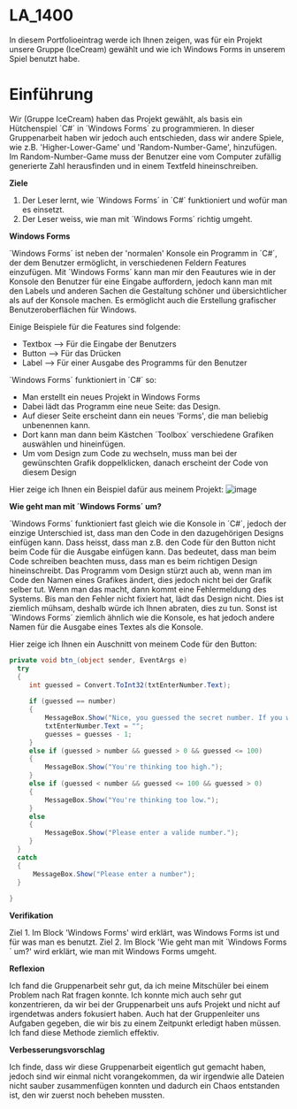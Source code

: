 # LA_1400

In diesem Portfolioeintrag werde ich Ihnen zeigen, was für ein Projekt unsere Gruppe (IceCream) gewählt und wie ich Windows Forms in unserem Spiel benutzt habe.

# Einführung

Wir (Gruppe IceCream) haben das Projekt gewählt, als basis ein Hütchenspiel ´C#´ in ´Windows Forms´ zu programmieren. In dieser Gruppenarbeit haben wir jedoch auch entschieden, dass wir andere Spiele, wie z.B. 'Higher-Lower-Game' und 'Random-Number-Game', hinzufügen. Im Random-Number-Game muss der Benutzer eine vom Computer zufällig generierte Zahl herausfinden und in einem Textfeld hineinschreiben. 


**Ziele**
1. Der Leser lernt, wie ´Windows Forms´ in ´C#´ funktioniert und wofür man es einsetzt.
2. Der Leser weiss, wie man mit ´Windows Forms´ richtig umgeht.

**Windows Forms**

´Windows Forms´ ist neben der 'normalen' Konsole ein Programm in ´C#´, der dem Benutzer ermöglicht, in verschiedenen Feldern Features einzufügen. Mit ´Windows Forms´ kann man mir den Feautures wie in der Konsole den Benutzer für eine Eingabe auffordern, jedoch kann man mit den Labels und anderen Sachen die Gestaltung schöner und übersichtlicher als auf der Konsole machen. Es ermöglicht auch die Erstellung grafischer Benutzeroberflächen für Windows.

Einige Beispiele für die Features sind folgende:
- Textbox --> Für die Eingabe der Benutzers
- Button --> Für das Drücken 
- Label --> Für einer Ausgabe des Programms für den Benutzer

´Windows Forms´ funktioniert in ´C#´ so:
- Man erstellt ein neues Projekt in Windows Forms
- Dabei lädt das Programm eine neue Seite: das Design.
- Auf dieser Seite erscheint dann ein neues 'Forms', die man beliebig unbenennen kann. 
- Dort kann man dann beim Kästchen ´Toolbox´ verschiedene Grafiken auswählen und hineinfügen.
- Um vom Design zum Code zu wechseln, muss man bei der gewünschten Grafik doppelklicken, danach erscheint der Code von diesem Design

Hier zeige ich Ihnen ein Beispiel dafür aus meinem Projekt:
![image](https://user-images.githubusercontent.com/89132005/147062604-9253b850-4f9f-427a-8723-7aab2185a85a.png)

**Wie geht man mit ´Windows Forms´ um?**

´Windows Forms´ funktioniert fast gleich wie die Konsole in ´C#´, jedoch der einzige Unterschied ist, dass man den Code in den dazugehörigen Designs einfügen kann. Dass heisst, dass man z.B. den Code für den Button nicht beim Code für die Ausgabe einfügen kann.
Das bedeutet, dass man beim Code schreiben beachten muss, dass man es beim richtigen Design hineinschreibt. 
Das Programm vom Design stürzt auch ab, wenn man im Code den Namen eines Grafikes ändert, dies jedoch nicht bei der Grafik selber tut. Wenn man das macht, dann kommt eine Fehlermeldung des Systems. Bis man den Fehler nicht fixiert hat, lädt das Design nicht. Dies ist ziemlich mühsam, deshalb würde ich Ihnen abraten, dies zu tun. 
Sonst ist ´Windows Forms´ ziemlich ähnlich wie die Konsole, es hat jedoch andere Namen für die Ausgabe eines Textes als die Konsole. 

Hier zeige ich Ihnen ein Auschnitt von meinem Code für den Button:

```csharp
private void btn_(object sender, EventArgs e)
  try
  {
     int guessed = Convert.ToInt32(txtEnterNumber.Text);
     
     if (guessed == number)
     {
         MessageBox.Show("Nice, you guessed the secret number. If you want to try another, just click 'Next'");
         txtEnterNumber.Text = "";
         guesses = guesses - 1;
     }
     else if (guessed > number && guessed > 0 && guessed <= 100)
     {
         MessageBox.Show("You're thinking too high.");
     }
     else if (guessed < number && guessed <= 100 && guessed > 0)
     {
         MessageBox.Show("You're thinking too low.");
     }
     else
     {
         MessageBox.Show("Please enter a valide number.");
     }
  }
  catch
  {
      MessageBox.Show("Please enter a number");
  }
  
}
```
**Verifikation**

Ziel 1. Im Block 'Windows Forms' wird erklärt, was Windows Forms ist und für was man es benutzt.
Ziel 2. Im Block 'Wie geht man mit ´Windows Forms´ um?' wird erklärt, wie man mit Windows Forms umgeht.

**Reflexion**

Ich fand die Gruppenarbeit sehr gut, da ich meine Mitschüler bei einem Problem nach Rat fragen konnte. Ich konnte mich auch sehr gut konzentrieren, da wir bei der Gruppenarbeit uns aufs Projekt und nicht auf irgendetwas anders fokusiert haben. Auch hat der Gruppenleiter uns Aufgaben gegeben, die wir bis zu einem Zeitpunkt erledigt haben müssen. Ich fand diese Methode ziemlich effektiv.

**Verbesserungsvorschlag**

Ich finde, dass wir diese Gruppenarbeit eigentlich gut gemacht haben, jedoch sind wir einmal nicht vorangekommen, da wir irgendwie alle Dateien nicht sauber zusammenfügen konnten und dadurch ein Chaos entstanden ist, den wir zuerst noch beheben mussten. 
